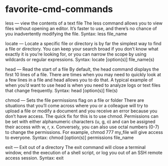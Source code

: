 # favorite-cmd-commands

less — view the contents of a text file
    The less command allows you to view files without opening an editor. It’s faster to use, and there’s no chance of you inadvertently modifying the file.
       Syntax: less file_name

locate — Locate a specific file or directory
    is by far the simplest way to find a file or directory. You can keep your search broad if you don’t know what exactly it is you’re looking for, or you can narrow the scope by using wildcards or regular expressions.
     Syntax: locate [option(s)] file_name(s)

head — Read the start of a file
    By default, the head command displays the first 10 lines of a file. There are times when you may need to quickly look at a few lines in a file and head allows you to do that. A typical example of when you’d want to use head is when you need to analyze logs or text files that change frequently.
     Syntax: head [option(s)] file(s)

chmod — Sets the file permissions flag on a file or folder
    There are situations that you’ll come across where you or a colleague will try to upload a file or modify a document and you receive an error because you don’t have access. The quick fix for this is to use chmod. Permissions can be set with either alphanumeric characters (u, g, o) and can be assigned their access with w, r, x. Conversely, you can also use octal numbers (0-7) to change the permissions. For example, chmod 777 my_file will give access to everyone.
      Syntax: chmod [option(s)] permissions file_name

exit — Exit out of a directory
    The exit command will close a terminal window, end the execution of a shell script, or log you out of an SSH remote access session.
      Syntax: exit

